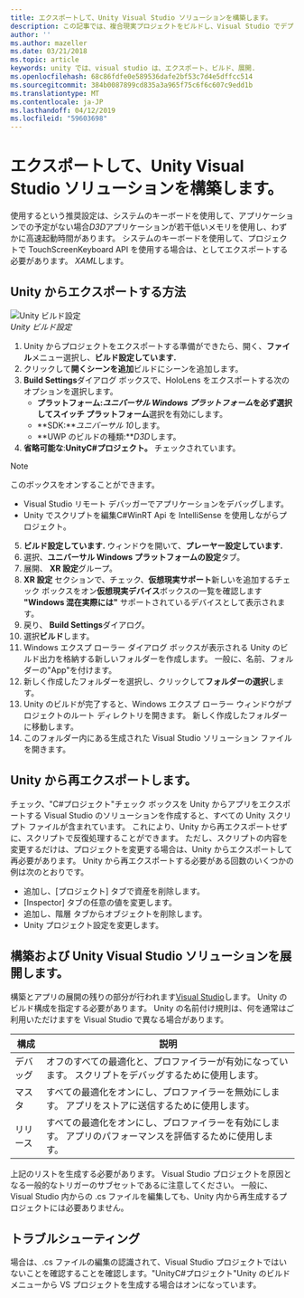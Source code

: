 ```yaml
---
title: エクスポートして、Unity Visual Studio ソリューションを構築します。
description: この記事では、複合現実プロジェクトをビルドし、Visual Studio でデプロイできるように Unity からエクスポートします。
author: ''
ms.author: mazeller
ms.date: 03/21/2018
ms.topic: article
keywords: unity では、visual studio は、エクスポート、ビルド、展開.
ms.openlocfilehash: 68c86fdfe0e589536dafe2bf53c7d4e5dffcc514
ms.sourcegitcommit: 384b0087899cd835a3a965f75c6f6c607c9edd1b
ms.translationtype: MT
ms.contentlocale: ja-JP
ms.lasthandoff: 04/12/2019
ms.locfileid: "59603698"
---
```

# <a name="exporting-and-building-a-unity-visual-studio-solution"></a>エクスポートして、Unity Visual Studio ソリューションを構築します。

使用するという推奨設定は、システムのキーボードを使用して、アプリケーションでの予定がない場合*D3D*アプリケーションが若干低いメモリを使用し、わずかに高速起動時間があります。 システムのキーボードを使用して、プロジェクトで TouchScreenKeyboard API を使用する場合は、としてエクスポートする必要があります。 *XAML*します。

## <a name="how-to-export-from-unity"></a>Unity からエクスポートする方法

![Unity ビルド設定](images/unitybuildsettings-300px.png)<br>
*Unity ビルド設定*

1. Unity からプロジェクトをエクスポートする準備ができたら、開く、**ファイル**メニュー選択し、**ビルド設定しています.**
2. クリックして**開くシーンを追加**ビルドにシーンを追加します。
3. **Build Settings**ダイアログ ボックスで、HoloLens をエクスポートする次のオプションを選択します。
   * **プラットフォーム:***ユニバーサル Windows プラットフォーム*を必ず選択して**スイッチ プラットフォーム**選択を有効にします。
   * **SDK:***ユニバーサル 10*します。
   * **UWP のビルドの種類:***D3D*します。
4. **省略可能な**:**UnityC#プロジェクト。** チェックされています。

>[!NOTE]
>このボックスをオンすることができます。
>* Visual Studio リモート デバッガーでアプリケーションをデバッグします。
>* Unity でスクリプトを編集C#WinRT Api を IntelliSense を使用しながらプロジェクト。

5. **ビルド設定しています.** ウィンドウを開いて、**プレーヤー設定しています.**
6. 選択、**ユニバーサル Windows プラットフォームの設定**タブ。
7. 展開、 **XR 設定**グループ。
8. **XR 設定** セクションで、チェック、**仮想現実サポート**新しいを追加するチェック ボックスをオン**仮想現実デバイス**ボックスの一覧を確認します **"Windows 混在実際には"** サポートされているデバイスとして表示されます。
9. 戻り、 **Build Settings**ダイアログ。
10. 選択**ビルド**します。
11. Windows エクスプ ローラー ダイアログ ボックスが表示される Unity のビルド出力を格納する新しいフォルダーを作成します。 一般に、名前、フォルダーの"App"を付けます。
12. 新しく作成したフォルダーを選択し、クリックして**フォルダーの選択**します。
13. Unity のビルドが完了すると、Windows エクスプ ローラー ウィンドウがプロジェクトのルート ディレクトリを開きます。 新しく作成したフォルダーに移動します。
14. このフォルダー内にある生成された Visual Studio ソリューション ファイルを開きます。

## <a name="when-to-re-export-from-unity"></a>Unity から再エクスポートします。

チェック、"C#プロジェクト"チェック ボックスを Unity からアプリをエクスポートする Visual Studio のソリューションを作成すると、すべての Unity スクリプト ファイルが含まれています。 これにより、Unity から再エクスポートせずに、スクリプトで反復処理することができます。 ただし、スクリプトの内容を変更するだけは、プロジェクトを変更する場合は、Unity からエクスポートして再必要があります。 Unity から再エクスポートする必要がある回数のいくつかの例は次のとおりです。
* 追加し、[プロジェクト] タブで資産を削除します。
* [Inspector] タブの任意の値を変更します。
* 追加し、階層 タブからオブジェクトを削除します。
* Unity プロジェクト設定を変更します。

## <a name="building-and-deploying-a-unity-visual-studio-solution"></a>構築および Unity Visual Studio ソリューションを展開します。

構築とアプリの展開の残りの部分が行われます[Visual Studio](using-visual-studio.md)します。 Unity のビルド構成を指定する必要があります。 Unity の名前付け規則は、何を通常はご利用いただけますを Visual Studio で異なる場合があります。

|  構成  |  説明 | 
|----------|----------|
|  デバッグ  |  オフのすべての最適化と、プロファイラーが有効になっています。 スクリプトをデバッグするために使用します。 | 
|  マスタ  |  すべての最適化をオンにし、プロファイラーを無効にします。 アプリをストアに送信するために使用します。 | 
|  リリース  |  すべての最適化をオンにし、プロファイラーを有効にします。 アプリのパフォーマンスを評価するために使用します。 | 

上記のリストを生成する必要があります。 Visual Studio プロジェクトを原因となる一般的なトリガーのサブセットであるに注意してください。 一般に、Visual Studio 内からの .cs ファイルを編集しても、Unity 内から再生成するプロジェクトには必要ありません。

## <a name="troubleshooting"></a>トラブルシューティング

場合は、.cs ファイルの編集の認識されて、Visual Studio プロジェクトではいないことを確認することを確認します。"UnityC#プロジェクト"Unity のビルド メニューから VS プロジェクトを生成する場合はオンになっています。
